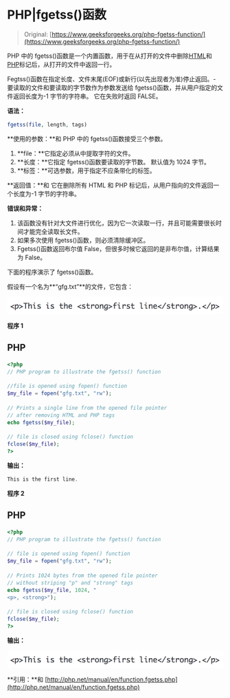 # PHP|fgetss()函数

> Original: [https://www.geeksforgeeks.org/php-fgetss-function/](https://www.geeksforgeeks.org/php-fgetss-function/)

PHP 中的 fgetss()函数是一个内置函数，用于在从打开的文件中删除[HTML](https://www.geeksforgeeks.org/html-basics/)和[PHP](https://www.geeksforgeeks.org/php/)标记后，从打开的文件中返回一行。

Fegtss()函数在指定长度、文件末尾(EOF)或新行(以先出现者为准)停止返回。-
要读取的文件和要读取的字节数作为参数发送给 fgetss()函数，并从用户指定的文件返回长度为-1 字节的字符串。 它在失败时返回 FALSE。

**语法：**

```php
fgetss(file, length, tags)
```

**使用的参数：**和
PHP 中的 fgetss()函数接受三个参数。

1.  **file：**它指定必须从中提取字符的文件。
2.  **长度：**它指定 fgetss()函数要读取的字节数。 默认值为 1024 字节。
3.  **标签：**可选参数，用于指定不应条带化的标签。

**返回值：**和
它在删除所有 HTML 和 PHP 标记后，从用户指向的文件返回一个长度为-1 字节的字符串。

**错误和异常：**

1.  该函数没有针对大文件进行优化，因为它一次读取一行，并且可能需要很长时间才能完全读取长文件。
2.  如果多次使用 fgetss()函数，则必须清除缓冲区。
3.  Fgetss()函数返回布尔值 False，但很多时候它返回的是非布尔值，计算结果为 False。

下面的程序演示了 fgetss()函数。

假设有一个名为**“gfg.txt”**的文件，它包含：

![](img/2b5c842cb0e9360a5988813d10bfe669.png)

**程序 1**

## PHP

```php
<?php
// PHP program to illustrate the fgetss() function

//file is opened using fopen() function
$my_file = fopen("gfg.txt", "rw");

// Prints a single line from the opened file pointer
// after removing HTML and PHP tags
echo fgetss($my_file);

// file is closed using fclose() function
fclose($my_file);
?>
```

**输出：**

```php
This is the first line.
```

**程序 2**

## PHP

```php
<?php
// PHP program to illustrate the fgetss() function

// file is opened using fopen() function
$my_file = fopen("gfg.txt", "rw");

// Prints 1024 bytes from the opened file pointer
// without striping "p" and "strong" tags
echo fgetss($my_file, 1024, "
<p>, <strong>");

// file is closed using fclose() function
fclose($my_file);
?>
```

**输出：**

![](img/2b5c842cb0e9360a5988813d10bfe669.png)

**引用：**和
[http://php.net/manual/en/function.fgetss.php](http://php.net/manual/en/function.fgetss.php)